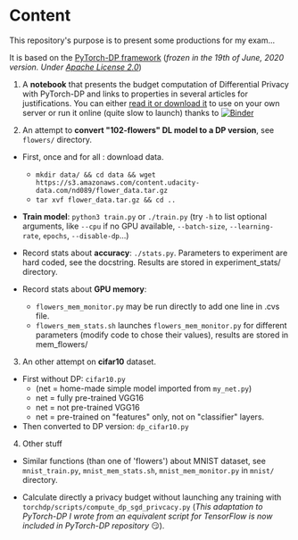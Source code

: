 # Content
This repository's purpose is to present some productions for my exam...

It is based on the [PyTorch-DP framework](https://github.com/facebookresearch/pytorch-dp) (*frozen in the 19th of June, 2020 version. Under [Apache License 2.0](https://github.com/facebookresearch/pytorch-dp/blob/master/LICENSE)*)

1. A **notebook** that presents the budget computation of Differential Privacy with PyTorch-DP and links to properties in several articles for justifications. You can either [read it or download it](https://github.com/jmg-74/exam/blob/master/docs/DP_Computation_in_SGM.ipynb) to use on your own server or run it online (quite slow to launch) thanks to [![Binder](https://mybinder.org/badge_logo.svg)](https://mybinder.org/v2/gh/jmg-74/exam/master?filepath=docs%2FDP_Computation_in_SGM.ipynb)

2. An attempt to **convert "102-flowers" DL model to a DP version**, see `flowers/` directory.
  * First, once and for all : download data.
    * `mkdir data/ && cd data && wget https://s3.amazonaws.com/content.udacity-data.com/nd089/flower_data.tar.gz`
    * `tar xvf flower_data.tar.gz && cd ..`

  * **Train model**: `python3 train.py` or `./train.py` (try `-h` to list optional arguments, like `--cpu` if no GPU available,
  `--batch-size`, `--learning-rate`, `epochs`, `--disable-dp`...)

  * Record stats about **accuracy**: `./stats.py`. Parameters to experiment are hard coded, see the docstring. Results are stored
 in experiment_stats/ directory.

  * Record stats about **GPU memory**:  
    * `flowers_mem_monitor.py` may be run directly to add one line in .cvs file.
    * `flowers_mem_stats.sh` launches `flowers_mem_monitor.py` for different parameters (modify code to chose their values),
  results are stored in mem_flowers/

3. An other attempt on **cifar10** dataset.
  * First without DP: `cifar10.py`
    * (net = home-made simple model imported from `my_net.py`)
    * net = fully pre-trained VGG16
    * net = not pre-trained VGG16
    * net =  pre-trained on "features" only, not on "classifier" layers.
  * Then converted to DP version: `dp_cifar10.py`

4. Other stuff
  * Similar functions (than one of 'flowers') about MNIST dataset, 
    see `mnist_train.py`, `mnist_mem_stats.sh`, `mnist_mem_monitor.py` in `mnist/` directory.

  * Calculate directly a privacy budget without launching any training with `torchdp/scripts/compute_dp_sgd_privcacy.py` (*This adaptation to PyTorch-DP I wrote from an equivalent script for TensorFlow is now included in PyTorch-DP repository* :smirk:).

